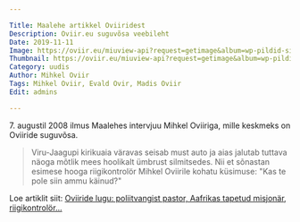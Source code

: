 ```yaml
---

Title: Maalehe artikkel Oviiridest
Description: Oviir.eu suguvõsa veebileht
Date: 2019-11-11
Image: https://oviir.eu/miuview-api?request=getimage&album=wp-pildid-sisusse&item=2019-11-11-maalehe-artikkel.jpg&size=800&mode=longest
Thumbnail: https://oviir.eu/miuview-api?request=getimage&album=wp-pildid-sisusse&item=2019-11-11-maalehe-artikkel.jpg&size=600&mode=square
Category: uudis
Author: Mihkel Oviir
Tags: Mihkel Oviir, Evald Ovir, Madis Oviir
Edit: admins

---
```


7\. augustil 2008 ilmus Maalehes intervjuu Mihkel Oviiriga, mille keskmeks on Oviiride suguvõsa.

<blockquote>
Viru-Jaagupi kirikuaia väravas seisab must auto ja aias jalutab tuttava näoga mõtlik mees hoolikalt ümbrust silmitsedes.
Nii et sõnastan esimese hooga riigikontrolör Mihkel Oviirile kohatu küsimuse: "Kas te pole siin ammu käinud?"
</blockquote>

Loe artiklit siit: [Oviiride lugu: poliitvangist pastor, Aafrikas tapetud misjonär, riigikontrolör...](https://maaleht.delfi.ee/news/maaleht/elu/oviiride-lugu-poliitvangist-pastor-aafrikas-tapetud-misjonar-riigikontrolor?id=23958517)

